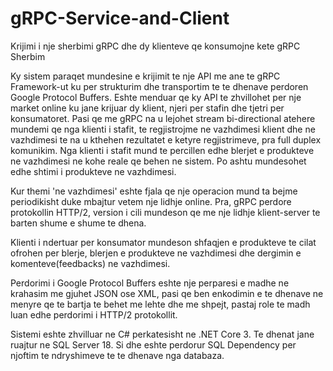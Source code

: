 # gRPC-Service-and-Client
Krijimi i nje sherbimi gRPC dhe dy klienteve qe konsumojne kete gRPC Sherbim

Ky sistem paraqet mundesine e krijimit te nje API me ane te gRPC Framework-ut ku per strukturim dhe transportim 
te te dhenave perdoren Google Protocol Buffers. Eshte menduar qe ky API te zhvillohet per nje market online
ku jane krijuar dy klient, njeri per stafin dhe tjetri per konsumatoret. Pasi qe me gRPC na u lejohet stream 
bi-directional atehere mundemi qe nga klienti i stafit, te regjistrojme ne vazhdimesi klient dhe ne vazhdimesi
te na u kthehen rezultatet e ketyre regjistrimeve, pra full duplex komunikim. Nga klienti i stafit mund te percillen
edhe blerjet e produkteve ne vazhdimesi ne kohe reale qe behen ne sistem. Po ashtu mundesohet edhe shtimi i produkteve 
ne vazhdimesi.

Kur themi 'ne vazhdimesi' eshte fjala qe nje operacion mund ta bejme periodikisht duke mbajtur vetem nje lidhje online.
Pra, gRPC perdore protokollin HTTP/2, version i cili mundeson qe me nje lidhje klient-server te barten shume e shume te
dhena.

Klienti i ndertuar per konsumator mundeson shfaqjen e produkteve te cilat ofrohen per blerje, blerjen e produkteve ne 
vazhdimesi dhe dergimin e komenteve(feedbacks) ne vazhdimesi.

Perdorimi i Google Protocol Buffers eshte nje perparesi e madhe ne krahasim me gjuhet JSON ose XML, pasi qe ben enkodimin 
e te dhenave ne menyre qe te bartja te behet me lehte dhe me shpejt, pastaj role te madh luan edhe perdorimi i HTTP/2 protokollit.

Sistemi eshte zhvilluar ne C# perkatesisht ne .NET Core 3. Te dhenat jane ruajtur ne SQL Server 18. Si dhe eshte perdorur SQL Dependency
per njoftim te ndryshimeve te te dhenave nga databaza.

